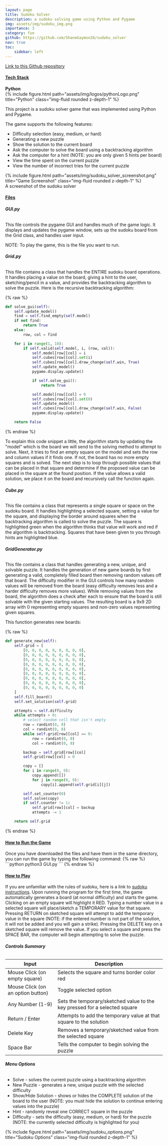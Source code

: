 ```yaml
---
layout: page
title: Sudoku Solver
description: a sudoku solving game using Python and Pygame
img: assets/img/sudoku_img.png
importance: 3
category: fun
github: https://github.com/ShaneGaymon28/sudoku_solver
nav: true
toc:
    sidebar: left
---
```


<a href="https://github.com/ShaneGaymon28/sudoku_solver">Link to this Github repository</a>

<div class="container">
    <div class="row justify-content-center">
        <h4><strong><u>Tech Stack</u></strong></h4>
    </div>
    <div class="row justify-content-center">
        <div class="col-sm mt-3 mt-md-0">
            <div><strong>Python</strong></div>
            <div class="mt-3">
                {% include figure.html path="assets/img/logos/pythonLogo.png" title="Python" class="img-fluid rounded z-depth-1" %}
            </div>
        </div>
    </div>
</div>

This project is a sudoku solver game that was implemented using Python and Pygame.

The game supports the following features:
<ul>
    <li>Difficulty selection (easy, medium, or hard)</li>
    <li>Generating a new puzzle</li>
    <li>Show the solution to the current board</li>
    <li>Ask the computer to solve the board using a backtracking algorithm</li>
    <li>Ask the computer for a hint (NOTE: you are only given 5 hints per board)</li>
    <li>View the time spent on the current puzzle</li>
    <li>View the number of incorrect tries for the current puzzle </li>
</ul>


<div class="row">
    <div class="col-sm mt-3 mt-md-0">
        {% include figure.html path="assets/img/sudoku_solver_screenshot.png" title="Game Screenshot" class="img-fluid rounded z-depth-1" %}
    </div>
</div>
<div class="caption">
    A screenshot of the sudoku solver
</div>

<h4><strong><u>Files</u></strong></h4>

<h6><strong>GUI.py</strong></h6>
This file controls the pygame GUI and handles much of the game logic. It displays and updates the pygame window, sets up the sudoku board from the Grid class,
and handles user input.

NOTE: To play the game, this is the file you want to run.


<h6><strong>Grid.py</strong></h6>
This file contains a class that handles the ENTIRE sudoku board operations. It handles placing a value on the board, giving a hint to the user, sketching/pencil in a value, and 
provides the backtracking algorithm to solve the puzzle. Here is the recursive backtracking algorithm:

{% raw %}
```python
def solve_gui(self):
    self.update_model()
    find = self.find_empty(self.model)
    if not find:
        return True
    else:
        row, col = find

    for i in range(1, 10):
        if self.valid(self.model, i, (row, col)):
            self.model[row][col] = i
            self.cubes[row][col].set(i)
            self.cubes[row][col].draw_change(self.win, True)
            self.update_model()
            pygame.display.update()

            if self.solve_gui():
                return True

            self.model[row][col] = 0
            self.cubes[row][col].set(0)
            self.update_model()
            self.cubes[row][col].draw_change(self.win, False)
            pygame.display.update()

    return False
```
{% endraw %}

To explain this code snippet a little, the algorithm starts by updating the "model" which is the board we will send to the solving method to attempt to solve. Next, it tries to find an empty square on the model and sets the row and column values if it finds one. If not, the board has no more empty squares and is solved. The next step is to loop through possible values that can be placed in that square and determine if the proposed value can be placed in the square at the found position. If the value allows a valid solution, we place it on the board and recursively call the function again.

<h6><strong>Cube.py</strong></h6>
This file contains a class that represents a single square or space on the sudoku board. It handles highlighting a selected square, setting a value for the square, and displaying
the border around squares when the backtracking algorithm is called to solve the puzzle. The square is highlighted green when the algorithm thinks that value will work and red if the algorithm is backtracking. Squares that have been given to you through hints are highlighted blue.

<h6><strong>GridGenerator.py</strong></h6>
This file contains a class that handles generating a new, unique, and solvable puzzle. It handles the generation of new game boards by first generating a valid, completely filled 
board then removing random values off that board. The difficulty modifier in the GUI controls how many random values will be removed from the board (easy difficulty removes less and a harder difficulty removes more values). While removing values from the board, the algorithm does a check after each to ensure that the board is still solvable with the given starting values. The resulting board is a 9x9 2D array with 0 representing empty squares and non-zero values representing given squares.

This function generates new boards:

{% raw %}
```python
def generate_new(self):
    self.grid = [
        [0, 0, 0, 0, 0, 0, 0, 0, 0],
        [0, 0, 0, 0, 0, 0, 0, 0, 0],
        [0, 0, 0, 0, 0, 0, 0, 0, 0],
        [0, 0, 0, 0, 0, 0, 0, 0, 0],
        [0, 0, 0, 0, 0, 0, 0, 0, 0],
        [0, 0, 0, 0, 0, 0, 0, 0, 0],
        [0, 0, 0, 0, 0, 0, 0, 0, 0],
        [0, 0, 0, 0, 0, 0, 0, 0, 0],
        [0, 0, 0, 0, 0, 0, 0, 0, 0]
    ]
    self.fill_board()
    self.set_solution(self.grid)

    attempts = self.difficulty
    while attempts > 0:
        # select random cell that isn't empty
        row = randint(0, 8)
        col = randint(0, 8)
        while self.grid[row][col] == 0:
            row = randint(0, 8)
            col = randint(0, 8)

        backup = self.grid[row][col]
        self.grid[row][col] = 0

        copy = []
        for i in range(0, 9):
            copy.append([])
            for j in range(0, 9):
                copy[i].append(self.grid[i][j])

        self.set_counter(0)
        self.solve(copy)
        if self.counter != 1:
            self.grid[row][col] = backup
            attempts -= 1

    return self.grid
```
{% endraw %}


<h4><strong><u>How to Run the Game</u></strong></h4>
Once you have downloaded the files and have them in the same directory, you can run the game by typing the following command: 
{% raw %}
```python
python3 GUI.py
```
{% endraw %}


<h4><strong><u>How to Play</u></strong></h4>
If you are unfamiliar with the rules of sudoku, here is a link to <a href="https://masteringsudoku.com/sudoku-rules-beginners/">sudoku instructions</a>. Upon running the program for the first time, the game automatically generates a board (at normal difficulty) and starts the game. Clicking on an empty square will highlight it RED. Typing a number value in a selected square will place/sketch a TEMPORARY value for that square. Pressing RETURN on sketched square will attempt to add the temporary value in the square (NOTE: if the entered number is not part of the solution, it will not be added and you will gain a strike). Pressing the DELETE key on a sketched square will remove the value. If you select a square and press the SPACE BAR, the computer will begin attempting to solve the puzzle.

<h6><strong>Controls Summary</strong></h6>
<div class="container mb-5">
<table class="table">
    <thead>
        <tr>
            <th>Input</th>
            <th>Description</th>
        </tr>
    </thead>
    <tbody>
        <tr>
            <td>Mouse Click (on empty square)</td>
            <td>Selects the square and turns border color red</td>
        </tr>
        <tr>
            <td>Mouse Click (on an option button)</td>
            <td>Toggle selected option</td>
        </tr>
        <tr>
            <td>Any Number (1-9)</td>
            <td>Sets the temporary/sketched value to the key pressed for a selected square</td>
        </tr>
        <tr>
            <td>Return / Enter</td>
            <td>Attempts to add the temporary value at that square to the solution</td>
        </tr>
        <tr>
            <td>Delete Key</td>
            <td>Removes a temporary/sketched value from the selected square</td>
        </tr>
        <tr>
            <td>Space Bar</td>
            <td>Tells the computer to begin solving the puzzle</td>
        </tr>
    </tbody>
</table>
</div>

<h6><strong>Menu Options</strong></h6>
<div class="row justify-content-sm-center">
    <div class="col-sm-8 mt-3 mt-md-0">
        <ul>
            <li class="mt-3">Solve - solves the current puzzle using a backtracking algorithm</li>
            <li class="mt-3">New Puzzle - generates a new, unique puzzle with the selected difficulty</li>
            <li class="mt-3">Show/Hide Solution - shows or hides the COMPLETE solution of the board to the user (NOTE: you must hide the solution to continue entering values into the puzzle)</li>
            <li class="mt-3">Hint - randomly reveal one CORRECT square in the puzzle</li>
            <li class="mt-3">Difficulty - sets the difficulty (easy, medium, or hard) for the puzzle (NOTE: the currently selected difficulty is highlighted for you)</li>
        </ul> 
    </div>
    <div class="col-sm-4 mt-3 mt-md-0">
        {% include figure.html path="assets/img/sudoku_options.png" title="Sudoku Options" class="img-fluid rounded z-depth-1" %}
    </div>
</div>



